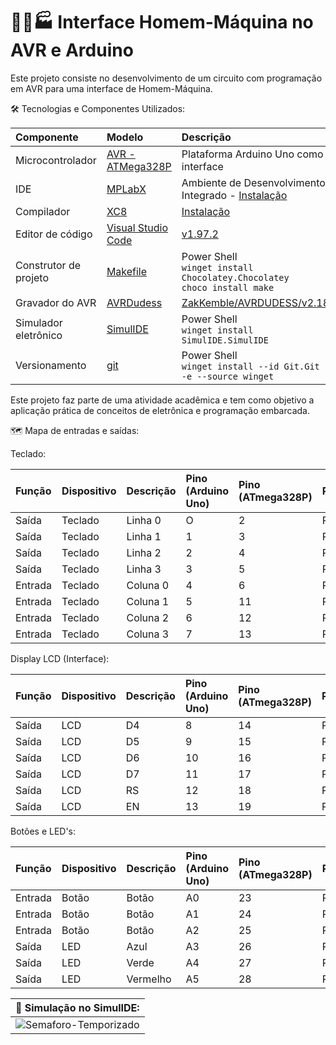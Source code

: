 # 👷‍♀️🏭 Interface Homem-Máquina no AVR e Arduino
Este projeto consiste no desenvolvimento de um circuito com programação em AVR para uma interface de Homem-Máquina.

🛠 Tecnologias e Componentes Utilizados:

| Componente            | Modelo                                                                                                                               | Descrição                                                                                                                                     |
| :-------------------- | :----------------------------------------------------------------------------------------------------------------------------------- | :-------------------------------------------------------------------------------------------------------------------------------------------- |
| Microcontrolador      | [AVR - ATMega328P](https://ww1.microchip.com/downloads/en/DeviceDoc/Atmel-7810-Automotive-Microcontrollers-ATmega328P_Datasheet.pdf) | Plataforma Arduino Uno como interface                                                                                                         |
| IDE                   | [MPLabX](https://www.microchip.com/en-us/tools-resources/develop/mplab-x-ide)                                                        | Ambiente de Desenvolvimento Integrado - [Instalação](https://developerhelp.microchip.com/xwiki/bin/view/software-tools/ides/x/install-guide/) |
| Compilador            | [XC8](https://www.microchip.com/en-us/tools-resources/develop/mplab-xc-compilers/xc8)                                                | [Instalação](https://developerhelp.microchip.com/xwiki/bin/view/software-tools/xc8/install/)                                                  |
| Editor de código      | [Visual Studio Code](https://code.visualstudio.com/)                                                                                | [v1.97.2](https://code.visualstudio.com/sha/download?build=stable&os=win32-x64-user)                         |
| Construtor de projeto | [Makefile](https://stackoverflow.com/questions/32127524/how-to-install-and-use-make-in-windows)                                      | Power Shell<br>`winget install Chocolatey.Chocolatey`<br>`choco install make`                                                                 |
| Gravador do AVR       | [AVRDudess](https://github.com/ZakKemble/AVRDUDESS/releases/tag/v2.18)                                                               | [ZakKemble/AVRDUDESS/v2.18](https://github.com/ZakKemble/AVRDUDESS/releases/download/v2.18/AVRDUDESS-2.18-setup.exe)                          |
| Simulador eletrônico  | [SimulIDE](https://simulide.com/p/downloads/)                                                                                        | Power Shell<br>`winget install SimulIDE.SimulIDE`                                                                                             |
| Versionamento         | [git](https://git-scm.com/downloads)                                                                                                 | Power Shell<br>`winget install --id Git.Git -e --source winget`                                                                               |

Este projeto faz parte de uma atividade acadêmica e tem como objetivo a aplicação prática de conceitos de eletrônica e programação embarcada.

🗺️ Mapa de entradas e saídas:

Teclado:

| Função  | Dispositivo | Descrição | Pino (Arduino Uno) | Pino (ATmega328P) | PORT |
| :------ | :---------- | :-------- | :----------------- | :---------------- |:---- |
| Saída   | Teclado     | Linha 0   | O                  | 2                 | PD0  |
| Saída   | Teclado     | Linha 1   | 1                  | 3                 | PD1  |
| Saída   | Teclado     | Linha 2   | 2                  | 4                 | PD2  |
| Saída   | Teclado     | Linha 3   | 3                  | 5                 | PD3  |
| Entrada | Teclado     | Coluna 0  | 4                  | 6                 | PD4  |
| Entrada | Teclado     | Coluna 1  | 5                  | 11                | PD5  |
| Entrada | Teclado     | Coluna 2  | 6                  | 12                | PD6  |
| Entrada | Teclado     | Coluna 3  | 7                  | 13                | PD7  |


Display LCD (Interface):

| Função  | Dispositivo | Descrição | Pino (Arduino Uno) | Pino (ATmega328P) | PORT |
| :------ | :-----------| :-------- | :----------------- | :---------------- |:---- |
| Saída   | LCD         | D4        | 8                  | 14                | PB0  |
| Saída   | LCD         | D5        | 9                  | 15                | PB1  |
| Saída   | LCD         | D6        | 10                 | 16                | PB2  |
| Saída   | LCD         | D7        | 11                 | 17                | PB3  |
| Saída   | LCD         | RS        | 12                 | 18                | PB4  |
| Saída   | LCD         | EN        | 13                 | 19                | PB5  |

Botões e LED's:

| Função  | Dispositivo | Descrição | Pino (Arduino Uno) | Pino (ATmega328P) | PORT |
| :------ | :---------- | :-------- | :----------------- | :---------------- |:---- |
| Entrada | Botão       | Botão     | A0                 | 23                | PC0  |
| Entrada | Botão       | Botão     | A1                 | 24                | PC1  |
| Entrada | Botão       | Botão     | A2                 | 25                | PC2  |
| Saída   | LED         | Azul      | A3                 | 26                | PC3  |
| Saída   | LED         | Verde     | A4                 | 27                | PC4  |
| Saída   | LED         | Vermelho  | A5                 | 28                | PC5  |



| 🚦 Simulação no SimulIDE: |
|:----------------------------------------------------------------:|
| ![Semaforo-Temporizado](Semaforo-Temporizado.gif)                |

